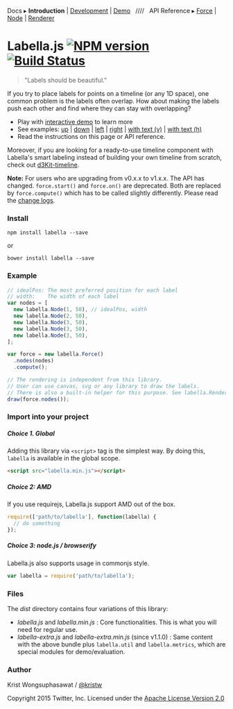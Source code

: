 Docs ▸
**Introduction** |
[Development](docs/Development.md) |
[Demo](http://twitter.github.io/labella.js/)
&nbsp;&nbsp;////&nbsp;&nbsp;
API Reference ▸
[Force](docs/Force.md) |
[Node](docs/Node.md) |
[Renderer](docs/Renderer.md)

# Labella.js [![NPM version][npm-image]][npm-url] [![Build Status][travis-image]][travis-url]

> "Labels should be beautiful."

If you try to place labels for points on a timeline (or any 1D space), one common problem is the labels often overlap.
How about making the labels push each other and find where they can stay with overlapping?

* Play with [interactive demo](http://twitter.github.io/labella.js/) to learn more
* See examples: [up](http://twitter.github.io/labella.js/basic_up.html) |
[down](http://twitter.github.io/labella.js/basic_down.html) |
[left](http://twitter.github.io/labella.js/basic_left.html) |
[right](http://twitter.github.io/labella.js/basic_right.html) |
[with text (v)](http://twitter.github.io/labella.js/with_text.html) |
[with text (h)](http://twitter.github.io/labella.js/with_text2.html)
* Read the instructions on this page or API reference.

Moreover, if you are looking for a ready-to-use timeline component with Labella's smart labeling instead of building your own timeline from scratch, check out [d3Kit-timeline](https://github.com/kristw/d3kit-timeline).

**Note:** For users who are upgrading from v0.x.x to v1.x.x. The API has changed. `force.start()` and `force.on()` are deprecated. Both are replaced by `force.compute()` which has to be called slightly differently. Please read the [change logs](CHANGELOG.md#migrate-0.x.x-1.x.x).

### Install

```
npm install labella --save
```

or

```
bower install labella --save
```

### Example

```javascript
// idealPos: The most preferred position for each label
// width:    The width of each label
var nodes = [
  new labella.Node(1, 50), // idealPos, width
  new labella.Node(2, 50),
  new labella.Node(3, 50),
  new labella.Node(3, 50),
  new labella.Node(3, 50),
];

var force = new labella.Force()
  .nodes(nodes)
  .compute();

// The rendering is independent from this library.
// User can use canvas, svg or any library to draw the labels.
// There is also a built-in helper for this purpose. See labella.Renderer
draw(force.nodes());
```

### Import into your project

##### Choice 1. Global

Adding this library via ```<script>``` tag is the simplest way. By doing this, ```labella``` is available in the global scope.

```html
<script src="labella.min.js"></script>
```

##### Choice 2: AMD

If you use requirejs, Labella.js support AMD out of the box.

```javascript
require(['path/to/labella'], function(labella) {
  // do something
});
```

##### Choice 3: node.js / browserify

Labella.js also supports usage in commonjs style.

```javascript
var labella = require('path/to/labella');
```

### Files

The *dist* directory contains four variations of this library:

- *labella.js* and *labella.min.js* : Core functionalities. This is what you will need for regular use.
- *labella-extra.js* and *labella-extra.min.js* (since v1.1.0) : Same content with the above bundle plus `labella.util` and `labella.metrics`, which are special modules for demo/evaluation.

### Author

Krist Wongsuphasawat / [@kristw](https://twitter.com/kristw)

Copyright 2015 Twitter, Inc. Licensed under the [Apache License Version 2.0](http://www.apache.org/licenses/LICENSE-2.0)

[npm-image]: https://badge.fury.io/js/labella.svg
[npm-url]: https://npmjs.org/package/labella
[travis-image]: https://travis-ci.org/twitter/labella.js.svg?branch=master
[travis-url]: https://travis-ci.org/twitter/labella.js
